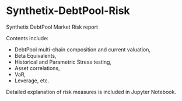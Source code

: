 # Synthetix-DebtPool-Risk    
Synthetix DebtPool Market Risk report    
    
Contents include:   
- DebtPool multi-chain composition and current valuation, 
- Beta Equivalents, 
- Historical and Parametric Stress testing, 
- Asset correlations, 
- VaR, 
- Leverage, etc.    
    
Detailed explanation of risk measures is included in Jupyter Notebook.
